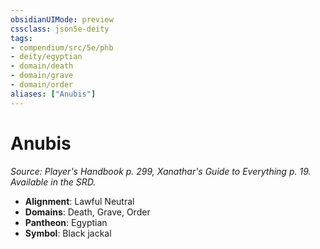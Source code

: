 ```yaml
---
obsidianUIMode: preview
cssclass: json5e-deity
tags:
- compendium/src/5e/phb
- deity/egyptian
- domain/death
- domain/grave
- domain/order
aliases: ["Anubis"]
---
```

# Anubis
*Source: Player's Handbook p. 299, Xanathar's Guide to Everything p. 19. Available in the SRD.* 

- **Alignment**: Lawful Neutral
- **Domains**: Death, Grave, Order
- **Pantheon**: Egyptian
- **Symbol**: Black jackal